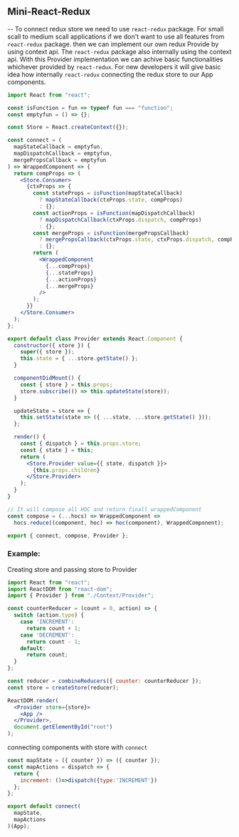 ## Mini-React-Redux
--
To connect redux store we need to use `react-redux` package. For small scall to medium scall applications if we don't want to use all features from `react-redux` package. then we can implement our own redux Provide by using context api. The `react-redux` package also internally using the context api. With this Provider implementation we can achive basic functionalities whichever provided by `react-redux`. For new developers it will give basic idea how internally `react-redux` connecting the redux store to our App components.

```jsx
import React from "react";

const isFunction = fun => typeof fun === "function";
const emptyfun = () => {};

const Store = React.createContext({});

const connect = (
  mapStateCallback = emptyfun,
  mapDispatchCallback = emptyfun,
  mergePropsCallback = emptyfun
) => WrappedComponent => {
  return compProps => (
    <Store.Consumer>
      {ctxProps => {
        const stateProps = isFunction(mapStateCallback)
          ? mapStateCallback(ctxProps.state, compProps)
          : {};
        const actionProps = isFunction(mapDispatchCallback)
          ? mapDispatchCallback(ctxProps.dispatch, compProps)
          : {};
        const mergeProps = isFunction(mergePropsCallback)
          ? mergePropsCallback(ctxProps.state, ctxProps.dispatch, compProps)
          : {};
        return (
          <WrappedComponent
            {...compProps}
            {...stateProps}
            {...actionProps}
            {...mergeProps}
          />
        );
      }}
    </Store.Consumer>
  );
};

export default class Provider extends React.Component {
  constructor({ store }) {
    super({ store });
    this.state = { ...store.getState() };
  }

  componentDidMount() {
    const { store } = this.props;
    store.subscribe(() => this.updateState(store));
  }

  updateState = store => {
    this.setState(state => ({ ...state, ...store.getState() }));
  };

  render() {
    const { dispatch } = this.props.store;
    const { state } = this;
    return (
      <Store.Provider value={{ state, dispatch }}>
        {this.props.children}
      </Store.Provider>
    );
  }
}

// It will compose all HOC and return finall wrappedComponent
const compose = (...hocs) => WrappedComponent =>
  hocs.reduce((component, hoc) => hoc(component), WrappedComponent);

export { connect, compose, Provider };

```
### Example:

Creating store and passing store to Provider
```jsx
import React from "react";
import ReactDOM from "react-dom";
import { Provider } from "./Context/Provider";

const counterReducer = (count = 0, action) => {
  switch (action.type) {
    case 'INCREMENT':
      return count + 1;
    case 'DECREMENT':
      return count - 1;
    default:
      return count;
  }
};

const reducer = combineReducers({ counter: counterReducer });
const store = createStore(reducer);

ReactDOM.render(
  <Provider store={store}>
    <App />
  </Provider>,
  document.getElementById("root")
);

```
connecting components with store with `connect`
```jsx
const mapState = ({ counter }) => ({ counter });
const mapActions = dispatch => {
  return {
    increment: ()=>dispatch({type:'INCREMENT'})
  };
};

export default connect(
  mapState,
  mapActions
)(App);
```



